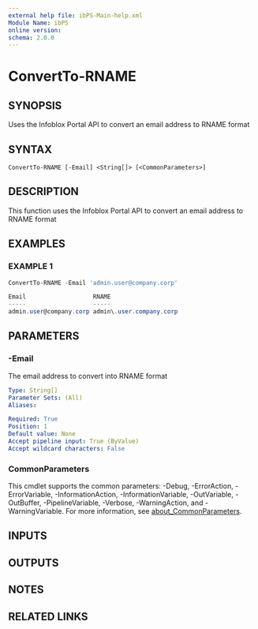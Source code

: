```yaml
---
external help file: ibPS-Main-help.xml
Module Name: ibPS
online version:
schema: 2.0.0
---
```


# ConvertTo-RNAME

## SYNOPSIS
Uses the Infoblox Portal API to convert an email address to RNAME format

## SYNTAX

```
ConvertTo-RNAME [-Email] <String[]> [<CommonParameters>]
```

## DESCRIPTION
This function uses the Infoblox Portal API to convert an email address to RNAME format

## EXAMPLES

### EXAMPLE 1
```powershell
ConvertTo-RNAME -Email 'admin.user@company.corp'

Email                   RNAME
-----                   -----
admin.user@company.corp admin\.user.company.corp
```

## PARAMETERS

### -Email
The email address to convert into RNAME format

```yaml
Type: String[]
Parameter Sets: (All)
Aliases:

Required: True
Position: 1
Default value: None
Accept pipeline input: True (ByValue)
Accept wildcard characters: False
```

### CommonParameters
This cmdlet supports the common parameters: -Debug, -ErrorAction, -ErrorVariable, -InformationAction, -InformationVariable, -OutVariable, -OutBuffer, -PipelineVariable, -Verbose, -WarningAction, and -WarningVariable. For more information, see [about_CommonParameters](http://go.microsoft.com/fwlink/?LinkID=113216).

## INPUTS

## OUTPUTS

## NOTES

## RELATED LINKS
